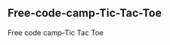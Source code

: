 ## Free-code-camp-Tic-Tac-Toe
Free code camp-Tic Tac Toe
    
    
        
        
         
      
